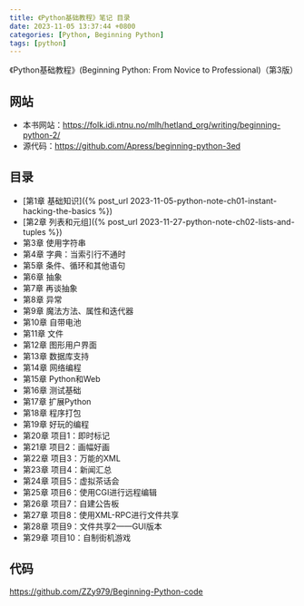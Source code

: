 ```yaml
---
title: 《Python基础教程》笔记 目录
date: 2023-11-05 13:37:44 +0800
categories: [Python, Beginning Python]
tags: [python]
---
```

《Python基础教程》(Beginning Python: From Novice to Professional)（第3版）

## 网站
* 本书网站：<https://folk.idi.ntnu.no/mlh/hetland_org/writing/beginning-python-2/>
* 源代码：<https://github.com/Apress/beginning-python-3ed>

## 目录
* [第1章 基础知识]({% post_url 2023-11-05-python-note-ch01-instant-hacking-the-basics %})
* [第2章 列表和元组]({% post_url 2023-11-27-python-note-ch02-lists-and-tuples %})
* 第3章 使用字符串
* 第4章 字典：当索引行不通时
* 第5章 条件、循环和其他语句
* 第6章 抽象
* 第7章 再谈抽象
* 第8章 异常
* 第9章 魔法方法、属性和迭代器
* 第10章 自带电池
* 第11章 文件
* 第12章 图形用户界面
* 第13章 数据库支持
* 第14章 网络编程
* 第15章 Python和Web
* 第16章 测试基础
* 第17章 扩展Python
* 第18章 程序打包
* 第19章 好玩的编程
* 第20章 项目1：即时标记
* 第21章 项目2：画幅好画
* 第22章 项目3：万能的XML
* 第23章 项目4：新闻汇总
* 第24章 项目5：虚拟茶话会
* 第25章 项目6：使用CGI进行远程编辑
* 第26章 项目7：自建公告板
* 第27章 项目8：使用XML-RPC进行文件共享
* 第28章 项目9：文件共享2——GUI版本
* 第29章 项目10：自制街机游戏

## 代码
<https://github.com/ZZy979/Beginning-Python-code>
